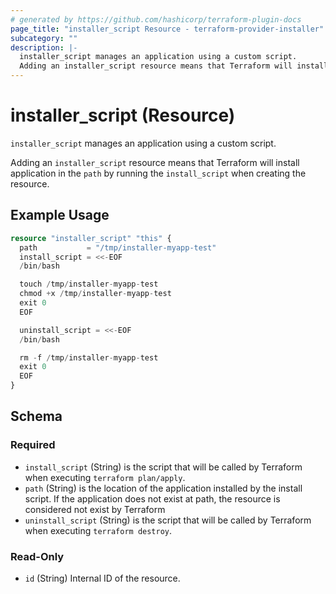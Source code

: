 ```yaml
---
# generated by https://github.com/hashicorp/terraform-plugin-docs
page_title: "installer_script Resource - terraform-provider-installer"
subcategory: ""
description: |-
  installer_script manages an application using a custom script.
  Adding an installer_script resource means that Terraform will install application in the path by running the install_script when creating the resource.
---
```


# installer_script (Resource)

`installer_script` manages an application using a custom script.

Adding an `installer_script` resource means that Terraform will install application in the `path` by running the `install_script` when creating the resource.

## Example Usage

```terraform
resource "installer_script" "this" {
  path           = "/tmp/installer-myapp-test"
  install_script = <<-EOF
  /bin/bash

  touch /tmp/installer-myapp-test
  chmod +x /tmp/installer-myapp-test
  exit 0
  EOF

  uninstall_script = <<-EOF
  /bin/bash

  rm -f /tmp/installer-myapp-test
  exit 0
  EOF
}
```

<!-- schema generated by tfplugindocs -->
## Schema

### Required

- `install_script` (String) is the script that will be called by Terraform when executing `terraform plan/apply`.
- `path` (String) is the location of the application installed by the install script. If the application does not exist at path, the resource is considered not exist by Terraform
- `uninstall_script` (String) is the script that will be called by Terraform when executing `terraform destroy`.

### Read-Only

- `id` (String) Internal ID of the resource.


